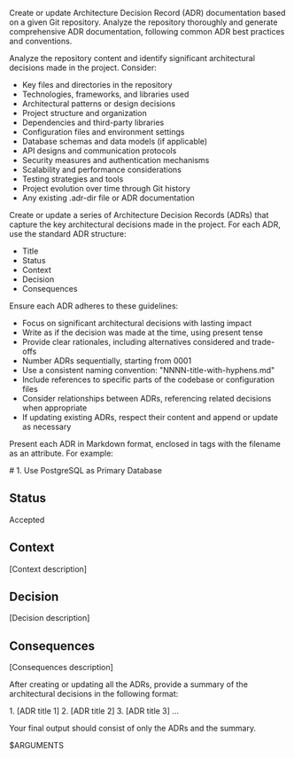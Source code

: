 Create or update Architecture Decision Record (ADR) documentation based on a given Git repository. Analyze the repository thoroughly and generate comprehensive ADR documentation, following common ADR best practices and conventions.

Analyze the repository content and identify significant architectural decisions made in the project. Consider:

- Key files and directories in the repository
- Technologies, frameworks, and libraries used
- Architectural patterns or design decisions  
- Project structure and organization
- Dependencies and third-party libraries
- Configuration files and environment settings
- Database schemas and data models (if applicable)
- API designs and communication protocols
- Security measures and authentication mechanisms
- Scalability and performance considerations
- Testing strategies and tools
- Project evolution over time through Git history
- Any existing .adr-dir file or ADR documentation

Create or update a series of Architecture Decision Records (ADRs) that capture the key architectural decisions made in the project. For each ADR, use the standard ADR structure:

- Title
- Status  
- Context
- Decision
- Consequences

Ensure each ADR adheres to these guidelines:

- Focus on significant architectural decisions with lasting impact
- Write as if the decision was made at the time, using present tense
- Provide clear rationales, including alternatives considered and trade-offs
- Number ADRs sequentially, starting from 0001
- Use a consistent naming convention: "NNNN-title-with-hyphens.md"
- Include references to specific parts of the codebase or configuration files
- Consider relationships between ADRs, referencing related decisions when appropriate
- If updating existing ADRs, respect their content and append or update as necessary

Present each ADR in Markdown format, enclosed in <adr> tags with the filename as an attribute. For example:

<adr filename="0001-use-postgresql-as-primary-database.md">
# 1. Use PostgreSQL as Primary Database

## Status

Accepted

## Context

[Context description]

## Decision

[Decision description]

## Consequences

[Consequences description]
</adr>

After creating or updating all the ADRs, provide a summary of the architectural decisions in the following format:

<summary>
1. [ADR title 1]
2. [ADR title 2]
3. [ADR title 3]
...
</summary>

Your final output should consist of only the ADRs and the summary.

$ARGUMENTS
